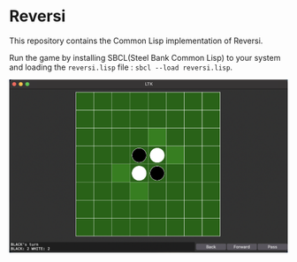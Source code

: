 # Reversi

This repository contains the Common Lisp implementation of Reversi.

Run the game by installing SBCL(Steel Bank Common Lisp) to your system and loading the `reversi.lisp` file : `sbcl --load reversi.lisp`.

![Reversi Board](screenshot.png)
